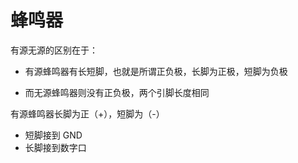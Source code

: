 # 蜂鸣器

有源无源的区别在于：

* 有源蜂鸣器有长短脚，也就是所谓正负极，长脚为正极，短脚为负极

* 而无源蜂鸣器则没有正负极，两个引脚长度相同

有源蜂鸣器长脚为正（+），短脚为（-）

* 短脚接到 GND
* 长脚接到数字口